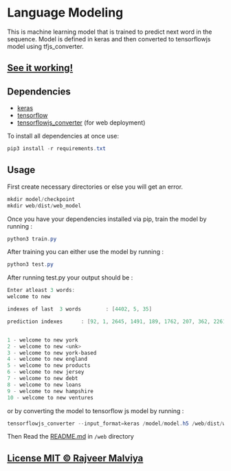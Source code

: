 ﻿# Language Modeling

This is machine learning model that is trained to predict next word in the sequence.
Model is defined in keras and then converted to tensorflowjs model using tfjs_converter.

## [See it working!](https://nxt-word.firebaseapp.com)

## Dependencies

* [keras](https://github.com/keras-team/keras)
* [tensorflow](https://www.tensorflow.org/)
* [tensorflowjs_converter](https://js.tensorflow.org/) (for web deployment)

To install all dependencies at once use:

```powershell
pip3 install -r requirements.txt
```

## Usage

First create necessary directories or else you will get an error.

```powershell
mkdir model/checkpoint
mkdir web/dist/web_model
```

Once you have your dependencies installed via pip, train the model by running :

```powershell
python3 train.py
```

After training you can either use the model by running :

```powershell
python3 test.py
```

After running test.py your output should be :

```powershell
Enter atleast 3 words:
welcome to new

indexes of last  3 words        : [4402, 5, 35]

prediction indexes      : [92, 1, 2645, 1491, 189, 1762, 207, 362, 2261, 1727]


1 - welcome to new york
2 - welcome to new <unk>
3 - welcome to new york-based
4 - welcome to new england
5 - welcome to new products
6 - welcome to new jersey
7 - welcome to new debt
8 - welcome to new loans
9 - welcome to new hampshire
10 - welcome to new ventures
```

or by converting the model to tensorflow js model by running :

```powershell
tensorflowjs_converter --input_format=keras /model/model.h5 /web/dist/web_model
```

Then Read the [README.md](https://github.com/rajveermalviya/language-modeling/blob/master/web/README.md) in `/web` directory

## [License MIT © Rajveer Malviya](https://github.com/rajveermalviya/language-modeling/blob/master/LICENSE.md)
